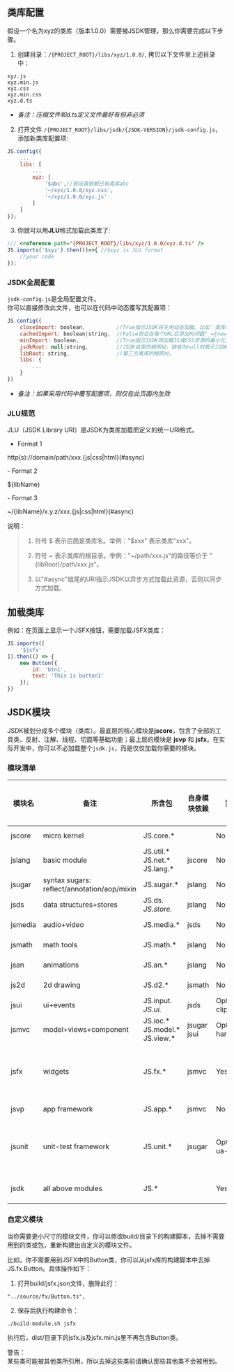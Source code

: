 
## 类库配置
假设一个名为xyz的类库（版本1.0.0）需要被JSDK管理，那么你需要完成以下步骤。
1. 创建目录：<code>/{PROJECT_ROOT}/libs/xyz/1.0.0/</code>, 拷贝以下文件至上述目录中：

```
xyz.js
xyz.min.js
xyz.css
xyz.min.css
xyz.d.ts
```
- *备注：压缩文件和d.ts定义文件最好有但非必须*

2. 打开文件 <code>/{PROJECT_ROOT}/libs/jsdk/{JSDK-VERSION}/jsdk-config.js</code>，添加新类库配置项:

```javascript
JS.config({
    ...
    libs: [
        ...
        xyz: [
            '$abc',//假设其依赖已有类库abc
            '~/xyz/1.0.0/xyz.css',
            '~/xyz/1.0.0/xyz.js'
        ]
    ]
});
```

3. 你就可以用<b>JLU</b>格式加载此类库了:

```javascript
/// <reference path="{PROJECT_ROOT}/libs/xyz/1.0.0/xyz.d.ts" /> 
JS.imports('$xyz').then(()=>{ //$xyz is JLU format
    //your code
});
```
### JSDK全局配置
<code>jsdk-config.js</code>是全局配置文件。<br>
你可以直接修改此文件，也可以在代码中动态覆写其配置项：

```javascript
JS.config({
    closeImport: boolean,          //True指示JSDK将关闭动态加载。比如：类库可能已在html中静态加载过。
    cachedImport: boolean|string,  //False则会在每个URL后添加时间戳"_={now}"以阻止缓存；String则会添加"_={string}"的自定义时间戳。
    minImport: boolean,            //True指示JSDK将加载JS或CSS资源的最小化文件(.min结尾的文件)。
    jsdkRoot: null|string,         //JSDK自库的根网址。缺省为null时表示JSDK库部署在{libsRoot}/jsdk/{JSDK-VERSION}下；其他网址时表示部署在该网址。
    libRoot: string,               //第三方类库的根网址。     
    libs: {
        ...
    }
})     
```
- *备注：如果采用代码中覆写配置项，则仅在此页面内生效*

### JLU规范
JLU（JSDK Library URI）是JSDK为类库加载而定义的统一URI格式。

- Format 1
<p class="warn">
http(s)://domain/path/xxx.{js|css|html}(#async)
</p>
- Format 2
<p class="warn">
${libName}
</p>
- Format 3
<p class="warn">
~/{libName}/x.y.z/xxx.{js|css|html}(#async)
</p>

说明：
> 1. 符号 $ 表示后面是类库名。举例："$xxx" 表示类库"xxx"。
>
> 2. 符号 ~ 表示类库的根目录。举例："~/path/xxx.js"的路径等价于 "{libRoot}/path/xxx.js"。
>
> 3. 以"#async"结尾的URI指示JSDK以异步方式加载此资源，否则以同步方式加载。

## 加载类库
例如：在页面上显示一个JSFX按钮，需要加载JSFX类库：
```javascript
JS.imports([
    '$jsfx'
]).then(() => {
    new Button({
        id: 'btn1',
        text: 'This is button1'
    });
})    
```

## JSDK模块
JSDK被划分成多个模块（类库）。最底层的核心模块是<b>jscore</b>，包含了全部的工具类、反射、注解、线程、切面等基础功能；最上层的模块是 <b>jsvp</b> 和 <b>jsfx</b>。在实际开发中，你可以不必加载整个<code>jsdk.js</code>，而是仅仅加载你需要的模块。
### 模块清单
模块名|备注|所含包|自身模块依赖|第三方库依赖|最小尺寸
---|---|---|---|---|---
jscore|micro kernel|JS.core.* ||No|4 kb
jslang|basic module|JS.util.* <br>JS.net.* <br>JS.lang.*  |jscore|No|74 kb
jsugar|syntax sugars:<br>reflect/annotation/aop/mixin|JS.sugar.* |jslang|No|28 kb
jsds|data structures+stores|JS.ds.*<br>JS.store.* |jslang |No|13 kb
jsmedia|audio+video|JS.media.* |jsds |No|5 kb
jsmath|math tools|JS.math.* |jslang |No|38 kb
jsan|animations|JS.an.* |jslang |No|18 kb
js2d|2d drawing|JS.d2.* |jsmath |No|9 kb
jsui|ui+events|JS.input.*<br>JS.ui.* |jsds |Optional:<br>clipboard/polymer|16 kb
jsmvc|model+views+component|JS.ioc.* <br>JS.model.* <br>JS.view.* |jsugar<br>jsui |Optional:<br>handlebars|29 kb
jsfx|widgets |JS.fx.* |jsmvc|Yes|js: 112 kb<br>css: 104 kb
jsvp|app framework|JS.app.* |jsmvc|No|4 kb
jsunit|unit-test framework|JS.unit.* |jsugar|Optional:<br>ua-parser|js: 9 kb<br>css: 669 b
jsdk|all above modules|JS.* ||Yes|js: 338 kb

### 自定义模块
当你需要更小尺寸的模块文件，你可以修改build/目录下的构建脚本，去掉不需要用到的类或包，重新构建出自定义的模块文件。

比如，你不需要用到JSFX中的Button类，你可以从jsfx库的构建脚本中去掉JS.fx.Button。具体操作如下：
1. 打开build/jsfx.json文件，删除此行：

```
"../source/fx/Button.ts",
```

2. 保存后执行构建命令：

```
./build-module.sh jsfx
```
执行后，dist/目录下的jsfx.js及jsfx.min.js里不再包含Button类。

<p class='tip'>
警告：<br>
某些类可能被其他类所引用，所以去掉这些类前请确认那些其他类不会被用到。
</p>

